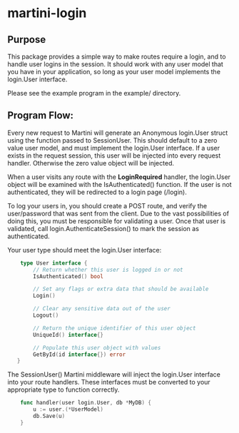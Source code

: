 # martini-login

## Purpose

This package provides a simple way to make routes require a login, and to handle user logins in
the session. It should work with any user model that you have in your application, so long as
your user model implements the login.User interface.

Please see the example program in the example/ directory.

## Program Flow:

Every new request to Martini will generate an Anonymous login.User struct using the function passed
to SessionUser. This should default to a zero value user model, and must implement the login.User
interface. If a user exists in the request session, this user will be injected into every request 
handler. Otherwise the zero value object will be injected.

When a user visits any route with the **LoginRequired** handler, the login.User object will be
examined with the IsAuthenticated() function. If the user is not authenticated, they will be
redirected to a login page (/login).

To log your users in, you should create a POST route, and verify the user/password that was sent
from the client. Due to the vast possibilities of doing this, you must be responsible for
validating a user. Once that user is validated, call login.AuthenticateSession() to mark the
session as authenticated.

Your user type should meet the login.User interface:

```go
    type User interface {
        // Return whether this user is logged in or not
        IsAuthenticated() bool

        // Set any flags or extra data that should be available
        Login()

        // Clear any sensitive data out of the user
        Logout()

        // Return the unique identifier of this user object
        UniqueId() interface{}

        // Populate this user object with values
        GetById(id interface{}) error
   }
```

The SessionUser() Martini middleware will inject the login.User interface
into your route handlers. These interfaces must be converted to your
appropriate type to function correctly.

```go
    func handler(user login.User, db *MyDB) {
        u := user.(*UserModel)
        db.Save(u)
    }
```
